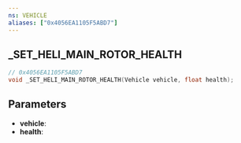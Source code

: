 ```yaml
---
ns: VEHICLE
aliases: ["0x4056EA1105F5ABD7"]
---
```

## _SET_HELI_MAIN_ROTOR_HEALTH

```c
// 0x4056EA1105F5ABD7
void _SET_HELI_MAIN_ROTOR_HEALTH(Vehicle vehicle, float health);
```

## Parameters
* **vehicle**: 
* **health**: 

